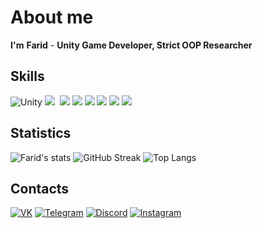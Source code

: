 # **About me**
**I'm** **Farid** - 
**Unity Game Developer, Strict OOP Researcher**

## **Skills**
![Unity](https://img.shields.io/badge/-Unity-090900?style=for-the-badge&logo=unity)
<img src ="https://img.shields.io/badge/Rider-000000.svg?style=for-the-badge&logo=Rider&logoColor=crimson&color=black"/>&nbsp;
<img src ="https://img.shields.io/badge/-C%23-090900?style=for-the-badge&logo=csharp&logoColor=8333FF">
<img src ="https://img.shields.io/badge/-Git-090900?style=for-the-badge&logo=git&logoColor=sky">
<img src ="https://img.shields.io/badge/-Trello-090900?style=for-the-badge&logo=trello&logoColor=blue">
<img src ="https://img.shields.io/badge/-Miro-090900?style=for-the-badge&logo=miro&logoColor=yellow">
<img src ="https://img.shields.io/badge/-Github-090900?style=for-the-badge&logo=github&logoColor=white">
<img src ="https://img.shields.io/badge/-Visual Studio-090900?style=for-the-badge&logo=visualstudio&logoColor=8333FF">

## **Statistics**
![Farid's stats](https://github-readme-stats.vercel.app/api?username=Farid357&show_icons=true&theme=tokyonight)
![GitHub Streak](https://streak-stats.demolab.com/?user=Farid357&theme=tokyonight)
![Top Langs](https://github-readme-stats.vercel.app/api/top-langs/?username=Farid357&layout=compact&theme=tokyonight)

## **Contacts**
[![VK](https://img.shields.io/badge/-Vkontakte-090900?style=for-the-badge&logo=vk&logoColor=blue)](https://vk.com/yusubov7)
[![Telegram](https://img.shields.io/badge/Telegram-000000.svg?style=for-the-badge&logo=Telegram&color=black)](https://web.telegram.org/k/#@Vadimovon)
[![Discord](https://img.shields.io/badge/-Discord-090900?style=for-the-badge&logo=discord&logoColor=sky)](https://discordapp.com/users/Vadimovich#7939)
[![Instagram](https://img.shields.io/badge/-Instagram-090900?style=for-the-badge&logo=instagram&logoColor=sky)](https://instagram.com/_yusubov_f?igshid=Mzc0YWU1OWY=)
